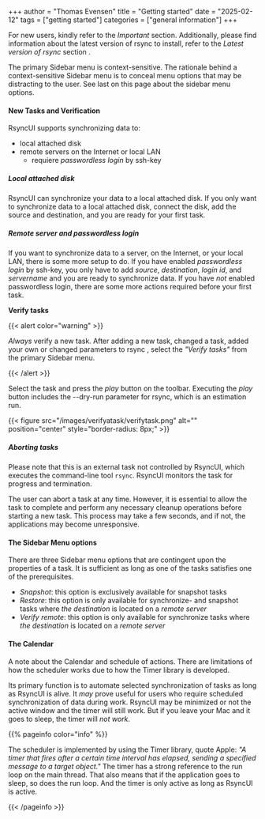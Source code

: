 +++
author = "Thomas Evensen"
title = "Getting started"
date = "2025-02-12"
tags = ["getting started"]
categories = ["general information"]
+++

For new users, kindly refer to the *Important* section. Additionally, please find information about the latest version of rsync to install, refer to the *Latest version of rsync* section .

The primary Sidebar menu is context-sensitive. The rationale behind a context-sensitive Sidebar menu is to conceal menu options that may be distracting to the user.  See last on this page about the sidebar menu options.

#### New Tasks and Verification

RsyncUI supports synchronizing data to:

- local attached disk
- remote servers on the Internet or local LAN
    - requiere *passwordless login*  by ssh-key

##### Local attached disk

RsyncUI can synchronize your data to a local attached disk. If you only want to synchronize data to a local attached disk, connect the disk, add the source and destination, and you are ready for your first task.

##### Remote server and passwordless login

If you want to synchronize data to a server, on the Internet, or your local LAN, there is some more setup to do. If you have enabled *passwordless login* by ssh-key, you only have to add *source*, *destination*, *login id*, and *servername* and you are ready to synchronize data. If you have *not* enabled passwordless login, there are some more actions required before your first task.

**Verify tasks**

{{< alert color="warning" >}}

*Always* verify a new task. After adding a new task, changed a task, added your own or changed parameters to rsync , select the *"Verify tasks"* from the primary Sidebar menu. 

{{< /alert >}}

 Select the task and press the *play* button on the toolbar. Executing the *play* button includes the --dry-run parameter for rsync, which is an estimation run.

{{< figure src="/images/verifyatask/verifytask.png" alt="" position="center" style="border-radius: 8px;" >}}

##### Aborting tasks

Please note that this is an external task not controlled by RsyncUI, which executes the command-line tool `rsync`. RsyncUI monitors the task for progress and termination.

The user can abort a task at any time. However, it is essential to allow the task to complete and perform any necessary cleanup operations before starting a new task. This process may take a few seconds, and if not, the applications may become unresponsive.

#### The Sidebar Menu options

There are three Sidebar menu options that are contingent upon the properties of a task. It is sufficient as long as one of the tasks satisfies one of the prerequisites.

- *Snapshot*: this option is exclusively available for snapshot tasks
- *Restore*: this option is only available for synchronize- and snapshot tasks where *the destination* is located on a *remote server*
- *Verify remote*: this option is only available for synchronize tasks where *the destination* is located on a *remote server*

#### The Calendar

A note about the Calendar and schedule of actions. There are limitations of how the scheduler works due to how the Timer library is developed.

Its primary function is to automate selected synchronization of tasks as long as RsyncUI is alive. It *may* prove useful for users who require scheduled  synchronization of data during work.  RsyncUI may be minimized or not the active window and the timer will still work. But if you leave your Mac and it goes to sleep, the timer will *not work*.

{{% pageinfo color="info" %}}

The scheduler is implemented by using the Timer library, quote Apple: *"A timer that fires after a certain time interval has elapsed, sending a specified message to a target object."*  The timer has a strong reference to the run loop on the main thread. That also means that if the application goes to sleep, so does the run loop. And the timer is only active as long as RsyncUI is active. 

{{< /pageinfo >}}



